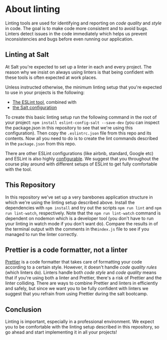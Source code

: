 # About linting

Linting tools are used for identifying and reporting on _code quality_ and _style_ in code. The goal is to make code more consistent and to avoid bugs. Linters detect issues in the code immediately which helps us prevent inconsistencies and bugs before even running our application.

## Linting at Salt

At Salt you're expected to set up a linter in each and every project. The reason why we insist on always using linters is that being confident with these tools is often expected at work places.

Unless instructed otherwise, the minimum linting setup that you're expected to use in your projects is the following:

- [The ESLint tool](https://eslint.org/docs/user-guide/getting-started), combined with
- [the Salt configuration](https://www.npmjs.com/package/eslint-config-salt)

To create this basic linting setup run the following command in the root of your project: `npm install eslint-config-salt --save-dev` (you can inspect the package.json in this repository to see that we're using  this configuration). Then copy the `.eslintrc.json` file from this repo and its contents. Now all you need to do is to create the lint commands described in the `package.json` from this repo.

There are other ESLint configurations (like airbnb, standard, Google etc) and ESLint is also highly [configurable](https://eslint.org/docs/user-guide/configuring). We suggest that you throughout the course play around with different setups of ESLint to get fully comfortable with the tool.

## This Repository

In this repository we've set up a very barebones application structure in which we're using the linting setup described above. Install the dependencies with `npm install` and try out the scripts `npm run lint` and `npm run lint-watch`, respectively. Note that the `npm run lint-watch` command is dependent on nodemon which is a developer tool (you don't have to run your linting in watch mode if you don't want do). Compare the results in of the terminal output with the comments in the`index.js` file to see if you managed to run the linter correctly.

## Prettier is a code formatter, not a linter

[Prettier](https://www.npmjs.com/package/prettier) is a code formatter that takes care of formatting your code according to a certain style. However, it doesn't handle _code quality rules_ (which linters do). Linters handle both _code style_ and _code quality_ means that if you're using both a linter and Prettier, there's a risk of Prettier and the linter colliding. There are ways to combine Prettier and linters in efficiently and safely, but since we want you to be fully confident with linters we suggest that you refrain from using Prettier during the salt bootcamp.

## Conclusion

Linting is important, especially in a professional environment. We expect you to be comfortable with the linting setup described in this repository, so go ahead and start implementing it in all your projects!
    
